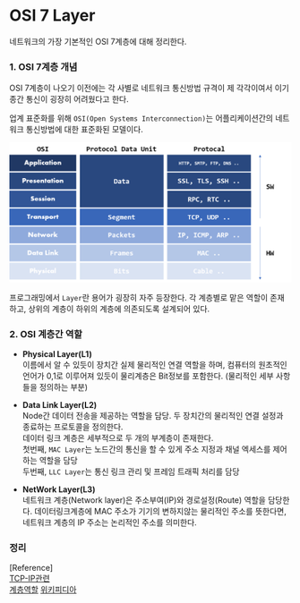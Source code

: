 # OSI 7 Layer
네트워크의 가장 기본적인 OSI 7계층에 대해 정리한다. 

### 1. OSI 7계층 개념 
 OSI 7계층이 나오기 이전에는 각 사별로 네트워크 통신방법 규격이 제 각각이여서 이기종간 통신이 굉장히 어려웠다고 한다.

업계 표준화를 위해 `OSI(Open Systems Interconnection)`는 어플리케이션간의 네트워크 통신방법에 대한 표준화된 모델이다.  

![OSI7계층구조](/Network/img/OSI7.png)

프로그래밍에서 `Layer`란 용어가 굉장히 자주 등장한다. 각 계층별로 맡은 역할이 존재하고, 상위의 계층이 하위의 계층에 의존되도록 설계되어 있다. 

### 2. OSI 계층간 역할

 - **Physical Layer(L1)**  
 이름에서 알 수 있듯이 장치간 실제 물리적인 연결 역할을 하며, 컴퓨터의 원초적인 언어가 0,1로 이루어져 있듯이 물리계층은 Bit정보를 포함한다.
 (물리적인 세부 사항들을 정의하는 부분)

 - **Data Link Layer(L2)**  
 Node간 데이터 전송을 제공하는 역할을 담당. 두 장치간의 물리적인 연결 설정과 종료하는 프로토콜을 정의한다.  
 데이터 링크 계층은 세부적으로 두 개의 부계층이 존재한다.   
 첫번째, `MAC Layer`는 노드간의 통신을 할 수 있게 주소 지정과 채널 엑세스를 제어하는 역할을 담당  
 두번째, `LLC Layer`는 통신 링크 관리 및 프레임 트래픽 처리를 담당


 - **NetWork Layer(L3)**  
 네트워크 계층(Network layer)은 주소부여(IP)와 경로설정(Route) 역할을 담당한다. 데이터링크계층에 MAC 주소가 기기의 변하지않는 물리적인 주소를 뜻한다면, 네트워크 계층의 IP 주소는 논리적인 주소를 의미한다.
 
 
 




### 정리

[Reference]  
 [TCP-IP관련](https://evan-moon.github.io/categories/programming/)  
 [계층역할](https://www.geeksforgeeks.org/layers-of-osi-model/)
 [위키피디아](https://ko.wikipedia.org/wiki/OSI_%EB%AA%A8%ED%98%95)

